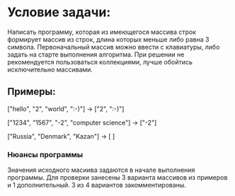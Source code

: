 # Условие задачи:

Написать программу, которая из имеющегося массива строк формирует массив 
из строк, длина которых меньше либо равна 3 символа. Первоначальный массив
можно ввести с клавиатуры, либо задать на старте выполнения алгоритма. 
При решении не рекомендуется пользоваться коллекциями, лучше обойтись 
исключительно массивами.

## Примеры:

["hello", "2", "world", ":-)"] -> ["2", ":-)"]

["1234", "1567", "-2", "computer science"] -> ["-2"]

["Russia", "Denmark", "Kazan"] -> [ ]

### Нюансы программы

Значения исходного масиива задаются в начале выполнения программы. 
Для проверки занесены 3 варианта массивов из примеров и 1 дополнительный.
3 из 4 вариантов закомментированы.